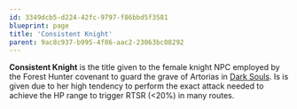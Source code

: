 ```yaml
---
id: 3349dcb5-d224-42fc-9797-f86bbd5f3581
blueprint: page
title: 'Consistent Knight'
parent: 9ac8c937-b995-4f86-aac2-23063bc08292
---
```

**Consistent Knight** is the title given to the female knight NPC employed by the Forest Hunter covenant to guard the grave of Artorias in [Dark Souls](/darksouls). Is is given due to her high tendency to perform the exact attack needed to achieve the HP range to trigger RTSR (<20%) in many routes.
